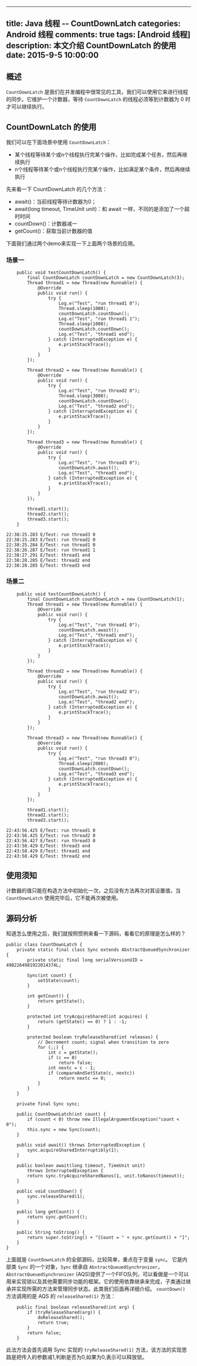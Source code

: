 
---
title: Java 线程 -- CountDownLatch
categories: Android 线程
comments: true
tags: [Android 线程]
description: 本文介绍 CountDownLatch 的使用
date: 2015-9-5 10:00:00
---

## 概述

`CountDownLatch` 是我们在并发编程中很常见的工具，我们可以使用它来进行线程的同步。它维护一个计数器，等待 `CountDownLatch` 的线程必须等到计数器为 0 时才可以继续执行。 

## CountDownLatch 的使用

我们可以在下面场景中使用 `CountDownLatch`：

 - 某个线程等待某个或n个线程执行完某个操作，比如完成某个任务，然后再继续执行
 - n个线程等待某个或n个线程执行完某个操作，比如满足某个条件，然后再继续执行

先来看一下 CountDownLatch 的几个方法：

 - await()：当前线程等待计数器为0；
 - await(long timeout, TimeUnit unit)：和 await 一样，不同的是添加了一个超时时间
 - countDown()：计数器减一
 - getCount()：获取当前计数器的值

下面我们通过两个demo来实现一下上面两个场景的应用。

### 场景一

```
    public void testCountDownLatch() {
        final CountDownLatch countDownLatch = new CountDownLatch(3);
        Thread thread1 = new Thread(new Runnable() {
            @Override
            public void run() {
                try {
                    Log.e("Test", "run thread1 0");
                    Thread.sleep(1000);
                    countDownLatch.countDown();
                    Log.e("Test", "run thread1 1");
                    Thread.sleep(1000);
                    countDownLatch.countDown();
                    Log.e("Test", "thread1 end");
                } catch (InterruptedException e) {
                    e.printStackTrace();
                }
            }
        });

        Thread thread2 = new Thread(new Runnable() {
            @Override
            public void run() {
                try {
                    Log.e("Test", "run thread2 0");
                    Thread.sleep(3000);
                    countDownLatch.countDown();
                    Log.e("Test", "thread2 end");
                } catch (InterruptedException e) {
                    e.printStackTrace();
                }
            }
        });

        Thread thread3 = new Thread(new Runnable() {
            @Override
            public void run() {
                try {
                    Log.e("Test", "run thread3 0");
                    countDownLatch.await();
                    Log.e("Test", "thread3 end");
                } catch (InterruptedException e) {
                    e.printStackTrace();
                }
            }
        });

        thread1.start();
        thread2.start();
        thread3.start();
    }
```

```
22:38:25.283 E/Test: run thread3 0
22:38:25.283 E/Test: run thread2 0
22:38:25.284 E/Test: run thread1 0
22:38:26.287 E/Test: run thread1 1
22:38:27.291 E/Test: thread1 end
22:38:28.285 E/Test: thread2 end
22:38:28.285 E/Test: thread3 end
```

### 场景二

```
    public void testCountDownLatch() {
        final CountDownLatch countDownLatch = new CountDownLatch(1);
        Thread thread1 = new Thread(new Runnable() {
            @Override
            public void run() {
                try {
                    Log.e("Test", "run thread1 0");
                    countDownLatch.await();
                    Log.e("Test", "thread1 end");
                } catch (InterruptedException e) {
                    e.printStackTrace();
                }
            }
        });

        Thread thread2 = new Thread(new Runnable() {
            @Override
            public void run() {
                try {
                    Log.e("Test", "run thread2 0");
                    countDownLatch.await();
                    Log.e("Test", "thread2 end");
                } catch (InterruptedException e) {
                    e.printStackTrace();
                }
            }
        });

        Thread thread3 = new Thread(new Runnable() {
            @Override
            public void run() {
                try {
                    Log.e("Test", "run thread3 0");
                    Thread.sleep(2000);
                    countDownLatch.countDown();
                    Log.e("Test", "thread3 end");
                } catch (InterruptedException e) {
                    e.printStackTrace();
                }
            }
        });

        thread1.start();
        thread2.start();
        thread3.start();
```

```
22:43:56.425 E/Test: run thread1 0
22:43:56.425 E/Test: run thread2 0
22:43:56.427 E/Test: run thread3 0
22:43:58.429 E/Test: thread3 end
22:43:58.429 E/Test: thread1 end
22:43:58.429 E/Test: thread2 end
```

## 使用须知

计数器的值只能在构造方法中初始化一次，之后没有方法再次对其设置值，当 `CountDownLatch` 使用完毕后，它不能再次被使用。

## 源码分析

知道怎么使用之后，我们就按照惯例来看一下源码，看看它的原理是怎么样的？

```
public class CountDownLatch {
    private static final class Sync extends AbstractQueuedSynchronizer {
        private static final long serialVersionUID = 4982264981922014374L;

        Sync(int count) {
            setState(count);
        }

        int getCount() {
            return getState();
        }

        protected int tryAcquireShared(int acquires) {
            return (getState() == 0) ? 1 : -1;
        }

        protected boolean tryReleaseShared(int releases) {
            // Decrement count; signal when transition to zero
            for (;;) {
                int c = getState();
                if (c == 0)
                    return false;
                int nextc = c - 1;
                if (compareAndSetState(c, nextc))
                    return nextc == 0;
            }
        }
    }

    private final Sync sync;

    public CountDownLatch(int count) {
        if (count < 0) throw new IllegalArgumentException("count < 0");
        this.sync = new Sync(count);
    }

    public void await() throws InterruptedException {
        sync.acquireSharedInterruptibly(1);
    }

    public boolean await(long timeout, TimeUnit unit)
        throws InterruptedException {
        return sync.tryAcquireSharedNanos(1, unit.toNanos(timeout));
    }

    public void countDown() {
        sync.releaseShared(1);
    }

    public long getCount() {
        return sync.getCount();
    }

    public String toString() {
        return super.toString() + "[Count = " + sync.getCount() + "]";
    }
}
```

上面就是 `CountDownLatch` 的全部源码，比较简单，重点在于变量 `sync`。
它是内部类 `Sync` 的一个对象，`Sync` 继承自 `AbstractQueuedSynchronizer`，`AbstractQueuedSynchronizer` (AQS)提供了一个FIFO队列，可以看做是一个可以用来实现锁以及其他需要同步功能的框架。它的使用依靠继承来完成，子类通过继承并实现所需的方法来管理同步状态。此类我们后面再详细介绍。
`countDown()` 方法调用的是 AQS 的 `releaseShared(1)` 方法：

```
    public final boolean releaseShared(int arg) {
        if (tryReleaseShared(arg)) {
            doReleaseShared();
            return true;
        }
        return false;
    }
```

此法方法会首先调用 Sync 实现的 `tryReleaseShared(1)` 方法，该方法的实现思路是把传入的参数减1,判断是否为0,如果为0,表示可以释放锁。
